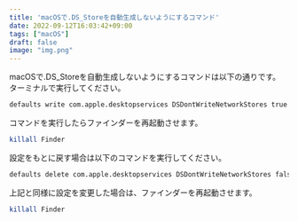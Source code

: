 ```yaml
---
title: 'macOSで.DS_Storeを自動生成しないようにするコマンド'
date: 2022-09-12T16:03:42+09:00
tags: ["macOS"]
draft: false
image: "img.png"
---
```

macOSで.DS_Storeを自動生成しないようにするコマンドは以下の通りです。
ターミナルで実行してください。
```bash
defaults write com.apple.desktopservices DSDontWriteNetworkStores true
```
コマンドを実行したらファインダーを再起動させます。
```bash
killall Finder
```

設定をもとに戻す場合は以下のコマンドを実行してください。
```bash
defaults delete com.apple.desktopservices DSDontWriteNetworkStores false
```
上記と同様に設定を変更した場合は、ファインダーを再起動させます。
```bash
killall Finder
```
